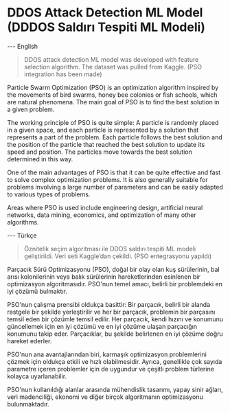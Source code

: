 #  DDOS Attack Detection ML Model (DDDOS Saldırı Tespiti ML Modeli)

--- English
> DDOS attack detection ML model was developed with feature selection algorithm. The dataset was pulled from Kaggle. (PSO integration has been made)


Particle Swarm Optimization (PSO) is an optimization algorithm inspired by the movements of bird swarms, honey bee colonies or fish schools, which are natural phenomena. The main goal of PSO is to find the best solution in a given problem.

The working principle of PSO is quite simple: A particle is randomly placed in a given space, and each particle is represented by a solution that represents a part of the problem. Each particle follows the best solution and the position of the particle that reached the best solution to update its speed and position. The particles move towards the best solution determined in this way.

One of the main advantages of PSO is that it can be quite effective and fast to solve complex optimization problems. It is also generally suitable for problems involving a large number of parameters and can be easily adapted to various types of problems.

Areas where PSO is used include engineering design, artificial neural networks, data mining, economics, and optimization of many other algorithms.

--- Türkçe

> Öznitelik seçim algoritması ile DDOS saldırı tespiti ML modeli geliştirildi. Veri seti Kaggle’dan çekildi. (PSO entegrasyonu yapıldı)

Parçacık Sürü Optimizasyonu (PSO), doğal bir olay olan kuş sürülerinin, bal arısı kolonilerinin veya balık sürülerinin hareketlerinden esinlenen bir optimizasyon algoritmasıdır. PSO'nun temel amacı, belirli bir problemdeki en iyi çözümü bulmaktır.

PSO'nun çalışma prensibi oldukça basittir: Bir parçacık, belirli bir alanda rastgele bir şekilde yerleştirilir ve her bir parçacık, problemin bir parçasını temsil eden bir çözümle temsil edilir. Her parçacık, kendi hızını ve konumunu güncellemek için en iyi çözümü ve en iyi çözüme ulaşan parçacığın konumunu takip eder. Parçacıklar, bu şekilde belirlenen en iyi çözüme doğru hareket ederler.

PSO'nun ana avantajlarından biri, karmaşık optimizasyon problemlerini çözmek için oldukça etkili ve hızlı olabilmesidir. Ayrıca, genellikle çok sayıda parametre içeren problemler için de uygundur ve çeşitli problem türlerine kolayca uyarlanabilir.

PSO'nun kullanıldığı alanlar arasında mühendislik tasarımı, yapay sinir ağları, veri madenciliği, ekonomi ve diğer birçok algoritmanın optimizasyonu bulunmaktadır.
